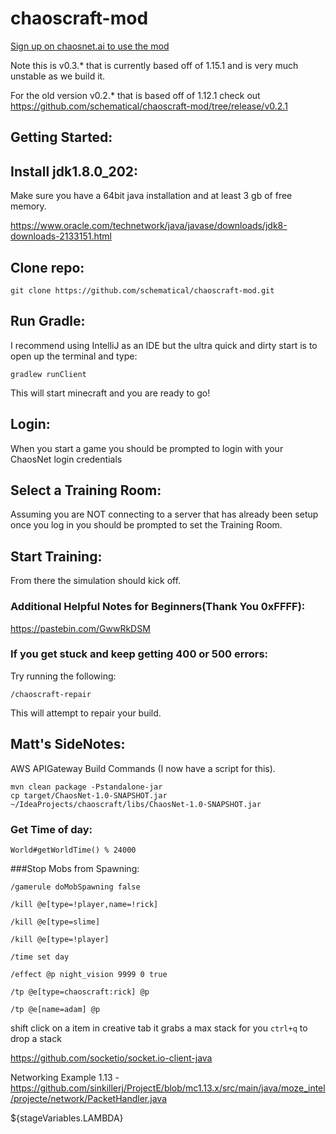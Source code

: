 # chaoscraft-mod
[Sign up on chaosnet.ai to use the mod](https://chaosnet.ai)


Note this is v0.3.* that is currently based off of 1.15.1 and is very much unstable as we build it.

For the old version v0.2.* that is based off of 1.12.1 check out https://github.com/schematical/chaoscraft-mod/tree/release/v0.2.1


## Getting Started:
## Install jdk1.8.0_202:

Make sure you have a 64bit java installation and at least 3 gb of free memory.


https://www.oracle.com/technetwork/java/javase/downloads/jdk8-downloads-2133151.html

## Clone repo:
```
git clone https://github.com/schematical/chaoscraft-mod.git
```

## Run Gradle:
I recommend using IntelliJ as an IDE but the ultra quick and dirty start is to open up the terminal and type:
```
gradlew runClient
```
This will start minecraft and you are ready to go!

## Login:
When you start a game you should be prompted to login with your ChaosNet login credentials

## Select a Training Room:
Assuming you are NOT connecting to a server that has already been setup once you log in you should be prompted to set the Training Room.

## Start Training:
From there the simulation should kick off.

### Additional Helpful Notes for Beginners(Thank You 0xFFFF):
https://pastebin.com/GwwRkDSM


### If you get stuck and keep getting 400 or 500 errors:
Try running the following:
```
/chaoscraft-repair
```
This will attempt to repair your build.

## Matt's SideNotes:
AWS APIGateway Build Commands (I now have a script for this).
```
mvn clean package -Pstandalone-jar
cp target/ChaosNet-1.0-SNAPSHOT.jar  ~/IdeaProjects/chaoscraft/libs/ChaosNet-1.0-SNAPSHOT.jar
```

### Get Time of day:

```
World#getWorldTime() % 24000
```

###Stop Mobs from Spawning:
```
/gamerule doMobSpawning false
```

```
/kill @e[type=!player,name=!rick]
```

```
/kill @e[type=slime]
```

```
/kill @e[type=!player]
```

```
/time set day
```

```
/effect @p night_vision 9999 0 true
```

```
/tp @e[type=chaoscraft:rick] @p
```

```
/tp @e[name=adam] @p
```



shift click on a item in creative tab it grabs a max stack for you
```ctrl+q``` to drop a stack

https://github.com/socketio/socket.io-client-java

Networking Example 1.13 - https://github.com/sinkillerj/ProjectE/blob/mc1.13.x/src/main/java/moze_intel/projecte/network/PacketHandler.java



${stageVariables.LAMBDA} 
